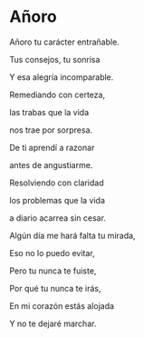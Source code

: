 # Añoro

Añoro tu carácter entrañable.

Tus consejos, tu sonrisa

Y esa alegría incomparable.

Remediando con certeza,

las trabas que la vida

nos trae por sorpresa.

De ti aprendí a razonar

antes de angustiarme.

Resolviendo con claridad

los problemas que la vida

a diario acarrea sin cesar.

Algún día me hará falta tu mirada,

Eso no lo puedo evitar,

Pero tu nunca te fuiste,

Por qué tu nunca te irás,

En mi corazón estás alojada

Y no te dejaré marchar.
